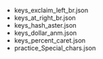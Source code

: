 - keys_exclaim_left_br.json
- keys_at_right_br.json
- keys_hash_aster.json
- keys_dollar_anm.json
- keys_percent_caret.json
- practice_Special_chars.json